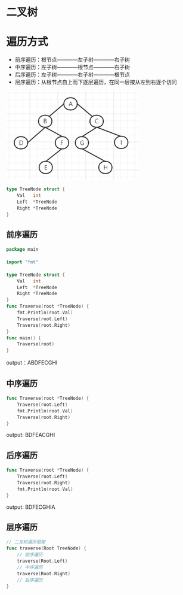 # 二叉树

# 遍历方式
- 前序遍历：根节点————左子树————右子树
- 中序遍历：左子树————根节点————右子树
- 后序遍历：左子树————右子树————根节点
- 层序遍历：从根节点自上而下逐层遍历，在同一层按从左到右逐个访问

![](tree.png)
```go
type TreeNode struct {
	Val   int
	Left  *TreeNode
	Right *TreeNode
}
```

## 前序遍历

```go
package main

import "fmt"

type TreeNode struct {
	Val   int
	Left  *TreeNode
	Right *TreeNode
}
func Traverse(root *TreeNode) {
	fmt.Println(root.Val)
	Traverse(root.Left)
	Traverse(root.Right)
}
func main() {
	Traverse(root)
}

```
output：ABDFECGHI
## 中序遍历
```go
func Traverse(root *TreeNode) {
	Traverse(root.Left)
	fmt.Println(root.Val)
	Traverse(root.Right)
}
```
output: BDFEACGHI
## 后序遍历
```go
func Traverse(root *TreeNode) {
	Traverse(root.Left)
	Traverse(root.Right)
	fmt.Println(root.Val)
}
```
output: BDFECGHIA

## 层序遍历

```go
// 二叉树遍历框架
func traverse(Root TreeNode) {
	// 前序遍历
	traverse(Root.Left)
	// 中序遍历
	traverse(Root.Right)
	// 后序遍历
}
```


